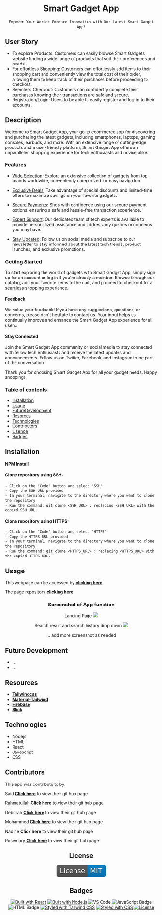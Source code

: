 <div align="center">

# Smart Gadget App

    Empower Your World: Embrace Innovation with Our Latest Smart Gadget App!

</div>

## User Story

- To explore Products: Customers can easily browse Smart Gadgets website finding a wide range of products that suit their preferences and needs.
- For effortless Shopping: Customers can effortlessly add items to their shopping cart and conveniently view the total cost of their order, allowing them to keep track of their purchases before proceeding to checkout.
- Seemless Checkout: Customers can confidently complete their purchases knowing their transactions are safe and secure.
- Registration/Login: Users to be able to easily register and log-in to their accounts.


## Description

Welcome to Smart Gadget App, your go-to ecommerce app for discovering and purchasing the latest gadgets, including smartphones, laptops, gaming consoles, earbuds, and more. With an extensive range of cutting-edge products and a user-friendly platform, Smart Gadget App offers an unparalleled shopping experience for tech enthusiasts and novice alike.


### Features

- <u>Wide Selection</u>: Explore an extensive collection of gadgets from top brands worldwide, conveniently categorized for easy navigation.

- <u>Exclusive Deals</u>: Take advantage of special discounts and limited-time offers to maximize savings on your favorite gadgets.

- <u>Secure Payments</u>: Shop with confidence using our secure payment options, ensuring a safe and hassle-free transaction experience.

- <u>Expert Support</u>: Our dedicated team of tech experts is available to provide personalized assistance and address any queries or concerns you may have.

- <u>Stay Updated</u>: Follow us on social media and subscribe to our newsletter to stay informed about the latest tech trends, product launches, and exclusive promotions.

### Getting Started

To start exploring the world of gadgets with Smart Gadget App, simply sign up for an account or log in if you're already a member. Browse through our catalog, add your favorite items to the cart, and proceed to checkout for a seamless shopping experience.

#### Feedback

We value your feedback! If you have any suggestions, questions, or concerns, please don't hesitate to contact us. Your input helps us continually improve and enhance the Smart Gadget App experience for all users.

#### Stay Connected

Join the Smart Gadget App community on social media to stay connected with fellow tech enthusiasts and receive the latest updates and announcements. Follow us on Twitter, Facebook, and Instagram to be part of the conversation.

Thank you for choosing Smart Gadget App for all your gadget needs. Happy shopping!

### Table of contents

- [Installation](#installation)
- [Usage](#usage)
- [FutureDevelopment](#FutureDevelopment)
- [Resorces](#resorces)
- [Technologies](#technologies)
- [Contributors](#contributors)
- [Lisence](#lisence)
- [Badges](#badges)


## Installation

#### NPM Install

#### Clone repository using SSH:
    - Click on the "Code" button and select "SSH"
    - Copy the SSH URL provided
    - In your terminal, navigate to the directory where you want to clone the repository
    - Run the command: git clone <SSH_URL> : replacing <SSH_URL> with the copied SSH URL.

#### Clone repository using HTTPS:
    - Click on the "Code" button and select "HTTPS"
    - Copy the HTTPS URL provided
    - In your terminal, navigate to the directory where you want to clone the repository
    - Run the command: git clone <HTTPS_URL> : replacing <HTTPS_URL> with the copied HTTPS URL.

## Usage

This webpage can be accessed by [**clicking here**](...)

The page repository [**clicking here**](https://github.com/SKhail/smart-gadget)

<div align="center">

### Screenshot of App function

Landing Page
![](...)

Search result and search history drop down
![](...)

... add more screenshot as needed

</div>

## Future Development

- ...
- ...

## Resources

- [**Tailwindcss**](https://tailwindcss.com/)
- [**Material-Tailwind**](https://www.material-tailwind.com/docs/react/carousel#carousel-with-content)
- [**Firebase**](https://console.firebase.google.com/u/2/)
- [**Slick**](https://www.sanity.io/docs/content-studio/extending?utm_source=readme)

## Technologies

- Nodejs
- HTML
- React 
- Javascript 
- CSS 

## Contributors

This app was contribute to by:

Said [**Click here**](https://github.com/SKhail) to view their git hub page 

Rahmatullah [**Click here**](https://github.com/RahmatullahZadran) to view their git hub page

Deborah [**Click here**](https://github.com/dalabi91) to view their git hub page

Mohammed [**Click here**](https://github.com/Medj41) to view their git hub page

Nadine [**Click here**](https://github.com/NadineTsianta) to view their git hub page

Rosemary [**Click here**](https://github.com/RoseBenson) to view their git hub page

<div align="center">

## License

![MIT License](./src/assets/images/License-MIT-blue.svg)

## Badges

[![Built with React](https://img.shields.io/badge/Built%20with-React-blue)](https://reactjs.org/)
[![Built with Node.js](https://img.shields.io/badge/Built%20with-Node.js-green)](https://nodejs.org/)
![VS Code](https://img.shields.io/badge/Made%20with-VSCode-1f425f.svg)
![JavaScript Badge](https://img.shields.io/badge/JavaScript-F7DF1E?logo=javascript&logoColor=000&style=flat)
![HTML Badge](https://img.shields.io/badge/HTML-E34F26?logo=html5&logoColor=white&style=flat)
[![Styled with Tailwind CSS](https://img.shields.io/badge/Styled%20with-Tailwind_CSS-38B2AC?logo=tailwind-css)](https://tailwindcss.com/)
[![Styled with CSS](https://img.shields.io/badge/Styled%20with-CSS-blue)](https://developer.mozilla.org/en-US/docs/Web/CSS)
[![License](https://img.shields.io/badge/License-MIT-blue.svg)](https://opensource.org/licenses/MIT)

</div>
